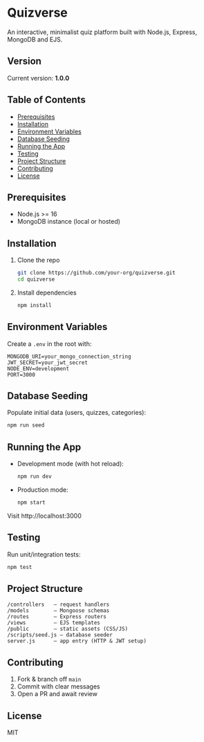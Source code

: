 # Quizverse

An interactive, minimalist quiz platform built with Node.js, Express, MongoDB and EJS.

## Version

Current version: **1.0.0**

## Table of Contents

- [Prerequisites](#prerequisites)
- [Installation](#installation)
- [Environment Variables](#environment-variables)
- [Database Seeding](#database-seeding)
- [Running the App](#running-the-app)
- [Testing](#testing)
- [Project Structure](#project-structure)
- [Contributing](#contributing)
- [License](#license)

## Prerequisites

- Node.js >= 16
- MongoDB instance (local or hosted)

## Installation

1. Clone the repo
   ```bash
   git clone https://github.com/your-org/quizverse.git
   cd quizverse
   ```
2. Install dependencies
   ```bash
   npm install
   ```

## Environment Variables

Create a `.env` in the root with:

```
MONGODB_URI=your_mongo_connection_string
JWT_SECRET=your_jwt_secret
NODE_ENV=development
PORT=3000
```

## Database Seeding

Populate initial data (users, quizzes, categories):

```bash
npm run seed
```

## Running the App

- Development mode (with hot reload):
  ```bash
  npm run dev
  ```
- Production mode:
  ```bash
  npm start
  ```

Visit http://localhost:3000

## Testing

Run unit/integration tests:

```bash
npm test
```

## Project Structure

```
/controllers   – request handlers
/models        – Mongoose schemas
/routes        – Express routers
/views         – EJS templates
/public        – static assets (CSS/JS)
/scripts/seed.js – database seeder
server.js      – app entry (HTTP & JWT setup)
```

## Contributing

1. Fork & branch off `main`
2. Commit with clear messages
3. Open a PR and await review

## License

MIT
